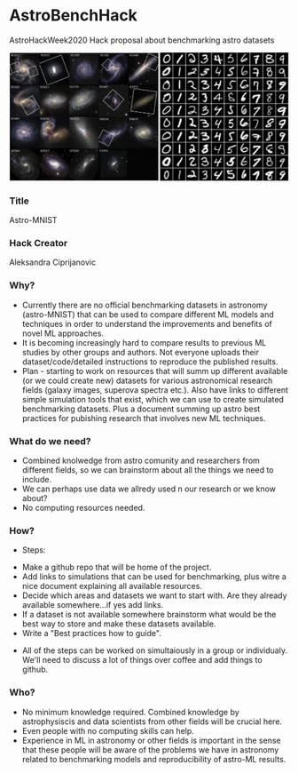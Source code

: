 # AstroBenchHack
AstroHackWeek2020 Hack proposal about benchmarking astro datasets

![](Astro-MNIST.png)


### Title
Astro-MNIST

### Hack Creator
Aleksandra Ciprijanovic

### Why?
* Currently there are no official benchmarking datasets in astronomy (astro-MNIST) that can be used to compare different ML models and techniques in order to understand the improvements and benefits of novel ML approaches.
* It is becoming increasingly hard to compare results to previous ML studies by other groups and authors. Not everyone uploads their dataset/code/detailed instructions to reproduce the published results. 
* Plan - starting to work on resources that will summ up different available (or we could create new) datasets for various astronomical research fields (galaxy images, superova spectra etc.). Also have links to different simple simulation tools that exist, which we can use to create simulated benchmarking datasets. Plus a document summing up astro best practices for pubishing research that involves new ML techniques.

### What do we need?
* Combined knolwedge from astro comunity and researchers from different fields, so we can brainstorm about all the things we need to include.
* We can perhaps use data we allredy used n our research or we know about?
* No computing resources needed.

### How?
* Steps: 
- Make a github repo that will be home of the project.
- Add links to simulations that can be used for benchmarking, plus witre a nice document explaining all available resources.
- Decide which areas and datasets we want to start with. Are they already available somewhere...if yes add links.
- If a dataset is not available somewhere brainstorm what would be the best way to store and make these datasets available.
- Write a "Best practices how to guide".
* All of the steps can be worked on simultaiously in a group or individualy. We'll need to discuss a lot of things over coffee and add things to github.

### Who?
* No minimum knowledge required. Combined knowledge by astrophysiscis and data scientists from other fields will be crucial here.
* Even people with no computing skills can help.
* Experience in ML in astronomy or other fields is important in the sense that these people will be aware of the problems we have in astronomy related to benchmarking models and reproducibility of astro-ML results.


